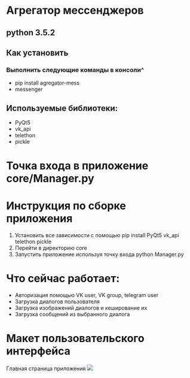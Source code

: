 # Агрегатор мессенджеров
## python 3.5.2
## Как установить
### Выполнить следующие команды в консоли^
* pip install agregator-mess
* messenger

## Используемые библиотеки:
* PyQt5
* vk_api
* telethon
* pickle

# Точка входа в приложение core/Manager.py

# Инструкция по сборке приложения
1. Установить все зависимости с помощью pip install PyQt5 vk_api telethon pickle
2. Перейти в директорию core
2. Запустить приложение используя точку входа python Manager.py

# Что сейчас работает:
* Авторизация  помощью VK user, VK group, telegram user
* Загрузка диалогов пользователя
* Загрузка изображений диалогов и кеширование их
* Загрузка сообщений из выбранного диалога

# Макет пользовательского интерфейса

Главная страница приложения
![](https://pp.userapi.com/c830308/v830308651/a0d50/2kMY6WXBpv8.jpg)
